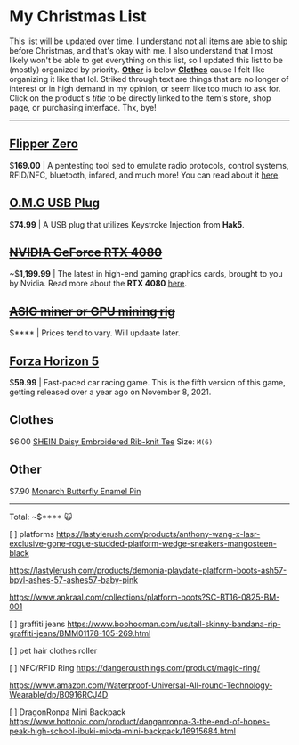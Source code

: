 # My Christmas List
This list will be updated over time. I understand not all items are able to ship before Christmas, and that's okay with me. I also understand that I most likely won't be able to get everything on this list, so I updated this list to be (mostly) organized by priority. [**Other**](https://github.com/PND3v/Xmas22#other) is below [**Clothes**](https://github.com/PND3v/Xmas22#clothes) cause I felt like organizing it like that lol. Striked through text are things that are no longer of interest or in high demand in my opinion, or seem like too much to ask for. Click on the product's *title* to be directly linked to the item's store, shop page, or purchasing interface. Thx, bye!

-----
## [Flipper Zero](https://shop.flipperzero.one/)
$**169.00** | A pentesting tool sed to emulate radio protocols, control systems, RFID/NFC, bluetooth, infared, and much more! You can read about it [here](https://flipperzero.one/).

## [O.M.G USB Plug](https://shop.hak5.org/products/omg-plug)
$**74.99** | A USB plug that utilizes Keystroke Injection from **Hak5**. 

## ~~[NVIDIA GeForce RTX 4080](https://store.nvidia.com/en-us/geforce/store/?page=1&limit=9&locale=en-us&gpu=RTX%204080&category=GPU,DESKTOP)~~
~$**1,199.99** | The latest in high-end gaming graphics cards, brought to you by Nvidia. Read more about the **RTX 4080** [here](https://www.nvidia.com/en-us/geforce/graphics-cards/40-series/rtx-4080/).

## ~~[ASIC miner or GPU mining rig]()~~
$**** | Prices tend to vary. Will updaate later.

## [Forza Horizon 5](https://store.steampowered.com/app/1551360/Forza_Horizon_5/)
$**59.99** | Fast-paced car racing game. This is the fifth version of this game, getting released over a year ago on November 8, 2021.

## Clothes

$6.00 [SHEIN Daisy Embroidered Rib-knit Tee](https://us.shein.com/SHEIN-Daisy-Embroidered-Rib-knit-Tee-p-1941079-cat-1738.html) Size: `M(6)`

## Other

$7.90 [Monarch Butterfly Enamel Pin](https://www.hottopic.com/product/monarch-butterfly-enamel-pin/16095777.html)

-----
Total: ~$**** 🙀


[  ] platforms
https://lastylerush.com/products/anthony-wang-x-lasr-exclusive-gone-rogue-studded-platform-wedge-sneakers-mangosteen-black

https://lastylerush.com/products/demonia-playdate-platform-boots-ash57-bpvl-ashes-57-ashes57-baby-pink

https://www.ankraal.com/collections/platform-boots?SC-BT16-0825-BM-001

[  ] graffiti jeans
https://www.boohooman.com/us/tall-skinny-bandana-rip-graffiti-jeans/BMM01178-105-269.html

[  ] pet hair clothes roller

[  ] NFC/RFID Ring
https://dangerousthings.com/product/magic-ring/

https://www.amazon.com/Waterproof-Universal-All-round-Technology-Wearable/dp/B0916RCJ4D

[  ] DragonRonpa Mini Backpack
https://www.hottopic.com/product/danganronpa-3-the-end-of-hopes-peak-high-school-ibuki-mioda-mini-backpack/16915684.html
